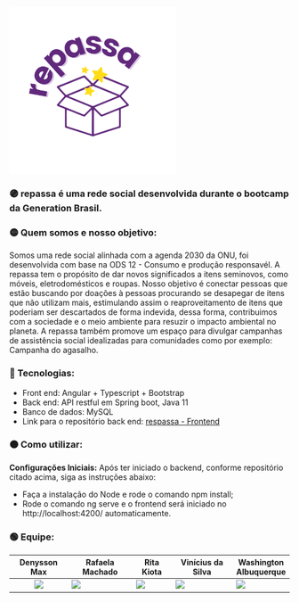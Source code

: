 <img align="center" width="300px" src="https://github.com/kiota-rita/repassa_front/blob/main/repassa_logo__3_-removebg-preview.png">

### 🟣 repassa é uma rede social desenvolvida durante o bootcamp da Generation Brasil.

### 🟡 Quem somos e nosso objetivo:
Somos uma rede social alinhada com a agenda 2030 da ONU, foi desenvolvida com base na ODS 12 - Consumo e produção responsavél. 
A repassa tem o propósito de dar novos significados a itens seminovos, como móveis, eletrodomésticos e roupas. 
Nosso objetivo é conectar pessoas que estão buscando por doações à pessoas procurando se desapegar de itens que não utilizam mais, estimulando assim o reaproveitamento de itens que poderiam ser descartados de forma indevida, dessa forma, contribuimos com a sociedade e o meio ambiente para resuzir o impacto ambiental no planeta.
A repassa também promove um espaço para divulgar campanhas de assistência social idealizadas para comunidades como por exemplo: Campanha do agasalho.

### 🔵 Tecnologias:
* Front end: Angular + Typescript + Bootstrap
* Back end: API restful em Spring boot, Java 11
* Banco de dados: MySQL
* Link para o repositório back end: [respassa - Frontend](https://github.com/kiota-rita/repassa_front)

### 🟠 Como utilizar:
**Configurações Iniciais:**
Após ter iniciado o backend, conforme repositório citado acima, siga as instruções abaixo:

* Faça a instalação do Node e rode o comando npm install;
* Rode o comando ng serve e o frontend será iniciado no http://localhost:4200/ automaticamente.

### 🟢 Equipe:

|  Denysson Max |  Rafaela Machado | Rita Kiota |  Vinícius da Silva |  Washington <br> Albuquerque |
|:-:|---|---|---|---|
| <img src="https://avatars.githubusercontent.com/u/80558287?v=4" width=115 >| <img src="https://avatars.githubusercontent.com/u/80546287?v=4" width=115 > | <img src="https://avatars.githubusercontent.com/u/79403191?v=4" width=115 >  | <img src="https://avatars.githubusercontent.com/u/80286718?v=4" width=115 >  |<img src="https://avatars.githubusercontent.com/u/80684961?v=4" width=115 >   |
